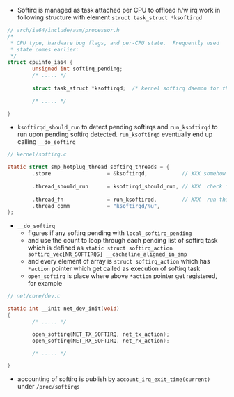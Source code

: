 

- Softirq is managed as task attached per CPU to offload h/w irq work in following structure with element `struct task_struct *ksoftirqd`


```c
// arch/ia64/include/asm/processor.h
/*
 * CPU type, hardware bug flags, and per-CPU state.  Frequently used
 * state comes earlier:
 */
struct cpuinfo_ia64 {
        unsigned int softirq_pending;
        /* ..... */
        
        struct task_struct *ksoftirqd;  /* kernel softirq daemon for this CPU */

        /* ..... */
        
}
```

- `ksoftirqd_should_run` to detect pending softirqs and `run_ksoftirqd` to run upon pending softirq detected.  `run_ksoftirqd` eventually end up calling `__do_softirq`

```c
// kernel/softirq.c

static struct smp_hotplug_thread softirq_threads = {
        .store                  = &ksoftirqd,           // XXX somehow this leaks out of above `struct cpuinfo_ia64`
      
        .thread_should_run      = ksoftirqd_should_run, // XXX  check if any softirq is pending or not
        
        .thread_fn              = run_ksoftirqd,        // XXX  run this function if above ksoftirqd_should_run detects pending softirqs
        .thread_comm            = "ksoftirqd/%u",
};
```
- `__do_softirq` 
   - figures if any softirq pending with `local_softirq_pending` 
   - and use the count to loop through each pending list of softirq task which is defined as `static struct softirq_action softirq_vec[NR_SOFTIRQS] __cacheline_aligned_in_smp`
   - and every element of array is `struct softirq_action` which has `*action` pointer which get called as execution of softirq task
   - `open_softirq` is place where above `*action` pointer get registered, for example
```c
// net/core/dev.c

static int __init net_dev_init(void)
{
        /* ..... */

        open_softirq(NET_TX_SOFTIRQ, net_tx_action);
        open_softirq(NET_RX_SOFTIRQ, net_rx_action);

        /* ..... */

}
```
- accounting of softirq is publish by `account_irq_exit_time(current)` under `/proc/softirqs`


